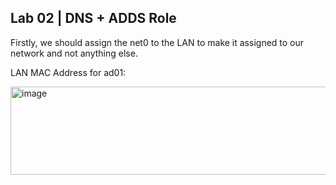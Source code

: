 ## Lab 02 | DNS + ADDS Role

Firstly, we should assign the net0 to the LAN to make it assigned to our network and not anything else.

LAN MAC Address for ad01:

<img width="595" height="141" alt="image" src="https://github.com/user-attachments/assets/65726444-2929-4e52-8885-1fe257bc59ca" />

